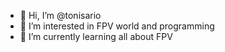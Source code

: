 - 👋 Hi, I’m @tonisario
- 👀 I’m interested in FPV world and programming
- 🌱 I’m currently learning all about FPV

<!---
tonisario/tonisario is a ✨ special ✨ repository because its `README.md` (this file) appears on your GitHub profile.
You can click the Preview link to take a look at your changes.
--->
